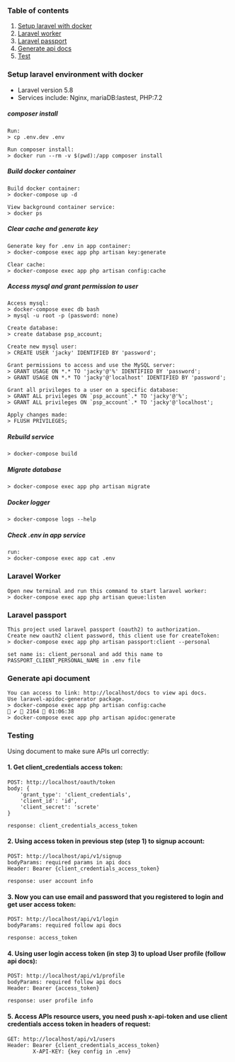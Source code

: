 ### Table of contents
1. [Setup laravel with docker](#docker)  
2. [Laravel worker](#worker)
3. [Laravel passport](#passport)
4. [Generate api docs](#document)
5. [Test](#test)

<a name="docker"></a>

### Setup laravel environment with docker 
- Laravel version 5.8
- Services include: Nginx, mariaDB:lastest, PHP:7.2

##### composer install
    Run: 
    > cp .env.dev .env
    
    Run composer install: 
    > docker run --rm -v $(pwd):/app composer install
    
##### Build docker container
    Build docker container: 
    > docker-compose up -d
    
    View background container service: 
    > docker ps

##### Clear cache and generate key  
    Generate key for .env in app container: 
    > docker-compose exec app php artisan key:generate
    
    Clear cache: 
    > docker-compose exec app php artisan config:cache

##### Access mysql and grant permission to user
    Access mysql: 
    > docker-compose exec db bash
    > mysql -u root -p (password: none)
    
    Create database: 
    > create database psp_account;
    
    Create new mysql user: 
    > CREATE USER 'jacky' IDENTIFIED BY 'password';
    
    Grant permissions to access and use the MySQL server: 
    > GRANT USAGE ON *.* TO 'jacky'@'%' IDENTIFIED BY 'password';
    > GRANT USAGE ON *.* TO 'jacky'@'localhost' IDENTIFIED BY 'password';
    
    Grant all privileges to a user on a specific database: 
    > GRANT ALL privileges ON `psp_account`.* TO 'jacky'@'%';
    > GRANT ALL privileges ON `psp_account`.* TO 'jacky'@'localhost';
    
    Apply changes made: 
    > FLUSH PRIVILEGES;
##### Rebuild service
    > docker-compose build
    
##### Migrate database
    > docker-compose exec app php artisan migrate
    
##### Docker logger
    > docker-compose logs --help

##### Check .env in app service
    run: 
    > docker-compose exec app cat .env

<a name="worker"></a>

###  Laravel Worker
    Open new terminal and run this command to start laravel worker:
    > docker-compose exec app php artisan queue:listen

<a name="passport"></a>

### Laravel passport
    This project used laravel passport (oauth2) to authorization.
    Create new oauth2 client password, this client use for createToken:
    > docker-compose exec app php artisan passport:client --personal
    
    set name is: client_personal and add this name to PASSPORT_CLIENT_PERSONAL_NAME in .env file
    

<a name="document"></a>

### Generate api document
    You can access to link: http://localhost/docs to view api docs.
    Use laravel-apidoc-generator package.
    > docker-compose exec app php artisan config:cache                                                                          ✔  2164  01:06:38
    > docker-compose exec app php artisan apidoc:generate

<a name="test"></a>

### Testing
Using document to make sure APIs url correctly:

#### 1. Get client_credentials access token:
    POST: http://localhost/oauth/token
    body: {
        'grant_type': 'client_credentials',
        'client_id': 'id',
        'client_secret': 'screte'
    }
    
    response: client_credentials_access_token
    
#### 2. Using access token in previous step (step 1) to signup account:
    POST: http://localhost/api/v1/signup
    bodyParams: required params in api docs
    Header: Bearer {client_credentials_access_token}
    
    response: user account info

#### 3. Now you can use email and password that you registered to login and get user access token:
    POST: http://localhost/api/v1/login
    bodyParams: required follow api docs
    
    response: access_token
    
#### 4. Using user login access token (in step 3) to upload User profile (follow api docs):
    POST: http://localhost/api/v1/profile
    bodyParams: required follow api docs
    Header: Bearer {access_token}
    
    response: user profile info
    
#### 5. Access APIs resource users, you need push x-api-token and use client credentials access token in headers of request:
    GET: http://localhost/api/v1/users
    Header: Bearer {client_credentials_access_token}
            X-API-KEY: {key config in .env}


